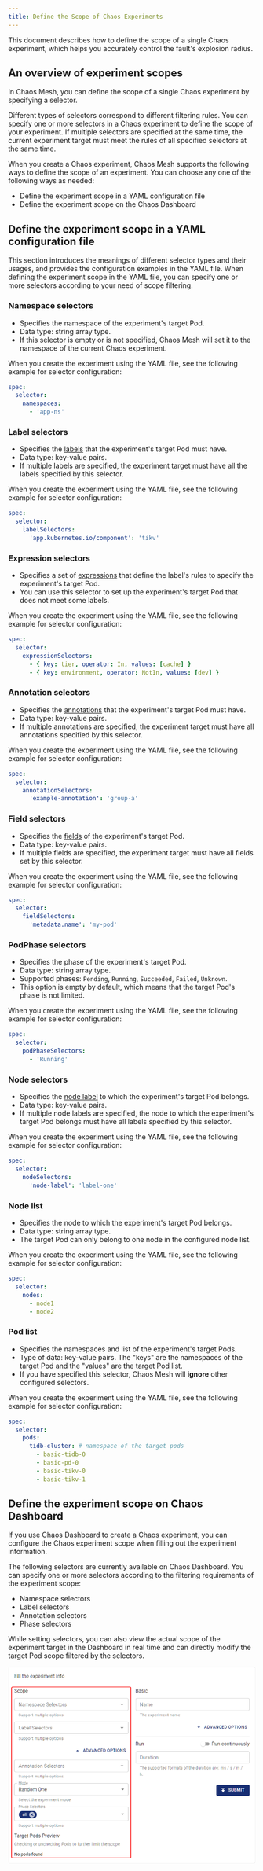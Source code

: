 ```yaml
---
title: Define the Scope of Chaos Experiments
---
```


This document describes how to define the scope of a single Chaos experiment, which helps you accurately control the fault's explosion radius.

## An overview of experiment scopes

In Chaos Mesh, you can define the scope of a single Chaos experiment by specifying a selector.

Different types of selectors correspond to different filtering rules. You can specify one or more selectors in a Chaos experiment to define the scope of your experiment. If multiple selectors are specified at the same time, the current experiment target must meet the rules of all specified selectors at the same time.

When you create a Chaos experiment, Chaos Mesh supports the following ways to define the scope of an experiment. You can choose any one of the following ways as needed:

- Define the experiment scope in a YAML configuration file
- Define the experiment scope on the Chaos Dashboard

## Define the experiment scope in a YAML configuration file

This section introduces the meanings of different selector types and their usages, and provides the configuration examples in the YAML file. When defining the experiment scope in the YAML file, you can specify one or more selectors according to your need of scope filtering.

### Namespace selectors

- Specifies the namespace of the experiment's target Pod.
- Data type: string array type.
- If this selector is empty or is not specified, Chaos Mesh will set it to the namespace of the current Chaos experiment.

When you create the experiment using the YAML file, see the following example for selector configuration:

```yaml
spec:
  selector:
    namespaces:
      - 'app-ns'
```

### Label selectors

- Specifies the [labels](https://kubernetes.io/docs/concepts/overview/working-with-objects/labels/) that the experiment's target Pod must have.
- Data type: key-value pairs.
- If multiple labels are specified, the experiment target must have all the labels specified by this selector.

When you create the experiment using the YAML file, see the following example for selector configuration:

```yaml
spec:
  selector:
    labelSelectors:
      'app.kubernetes.io/component': 'tikv'
```

### Expression selectors

- Specifies a set of [expressions](https://kubernetes.io/docs/concepts/overview/working-with-objects/labels/#resources-that-support-set-based-requirements) that define the label's rules to specify the experiment's target Pod.
- You can use this selector to set up the experiment's target Pod that does not meet some labels.

When you create the experiment using the YAML file, see the following example for selector configuration:

```yaml
spec:
  selector:
    expressionSelectors:
      - { key: tier, operator: In, values: [cache] }
      - { key: environment, operator: NotIn, values: [dev] }
```

### Annotation selectors

- Specifies the [annotations](https://kubernetes.io/docs/concepts/overview/working-with-objects/annotations/) that the experiment's target Pod must have.
- Data type: key-value pairs.
- If multiple annotations are specified, the experiment target must have all annotations specified by this selector.

When you create the experiment using the YAML file, see the following example for selector configuration:

```yaml
spec:
  selector:
    annotationSelectors:
      'example-annotation': 'group-a'
```

### Field selectors

- Specifies the [fields](https://kubernetes.io/docs/concepts/overview/working-with-objects/field-selectors/) of the experiment's target Pod.
- Data type: key-value pairs.
- If multiple fields are specified, the experiment target must have all fields set by this selector.

When you create the experiment using the YAML file, see the following example for selector configuration:

```yaml
spec:
  selector:
    fieldSelectors:
      'metadata.name': 'my-pod'
```

### PodPhase selectors

- Specifies the phase of the experiment's target Pod.
- Data type: string array type.
- Supported phases: `Pending`, `Running`, `Succeeded`, `Failed`, `Unknown`.
- This option is empty by default, which means that the target Pod's phase is not limited.

When you create the experiment using the YAML file, see the following example for selector configuration:

```yaml
spec:
  selector:
    podPhaseSelectors:
      - 'Running'
```

### Node selectors

- Specifies the [node label](https://kubernetes.io/docs/tasks/configure-pod-container/assign-pods-nodes/) to which the experiment's target Pod belongs.
- Data type: key-value pairs.
- If multiple node labels are specified, the node to which the experiment's target Pod belongs must have all labels specified by this selector.

When you create the experiment using the YAML file, see the following example for selector configuration:

```yaml
spec:
  selector:
    nodeSelectors:
      'node-label': 'label-one'
```

### Node list

- Specifies the node to which the experiment's target Pod belongs.
- Data type: string array type.
- The target Pod can only belong to one node in the configured node list.

When you create the experiment using the YAML file, see the following example for selector configuration:

```yaml
spec:
  selector:
    nodes:
      - node1
      - node2
```

### Pod list

- Specifies the namespaces and list of the experiment's target Pods.
- Type of data: key-value pairs. The "keys" are the namespaces of the target Pod and the "values" are the target Pod list.
- If you have specified this selector, Chaos Mesh will **ignore** other configured selectors.

When you create the experiment using the YAML file, see the following example for selector configuration:

```yaml
spec:
  selector:
    pods:
      tidb-cluster: # namespace of the target pods
        - basic-tidb-0
        - basic-pd-0
        - basic-tikv-0
        - basic-tikv-1
```

## Define the experiment scope on Chaos Dashboard

If you use Chaos Dashboard to create a Chaos experiment, you can configure the Chaos experiment scope when filling out the experiment information.

The following selectors are currently available on Chaos Dashboard. You can specify one or more selectors according to the filtering requirements of the experiment scope:

- Namespace selectors
- Label selectors
- Annotation selectors
- Phase selectors

While setting selectors, you can also view the actual scope of the experiment target in the Dashboard in real time and can directly modify the target Pod scope filtered by the selectors.

![Dashboard Selectors](img/dashboard_selectors_en.png)
